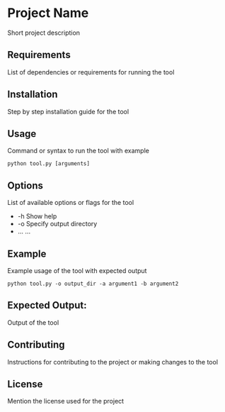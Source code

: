 # Project Name
Short project description

## Requirements
List of dependencies or requirements for running the tool

## Installation
Step by step installation guide for the tool

## Usage
Command or syntax to run the tool with example
```
python tool.py [arguments]
```

## Options
List of available options or flags for the tool

- -h	Show help
- -o	Specify output directory
- ...	...

## Example
Example usage of the tool with expected output
```
python tool.py -o output_dir -a argument1 -b argument2
```

## Expected Output:
Output of the tool

## Contributing
Instructions for contributing to the project or making changes to the tool

## License
Mention the license used for the project
